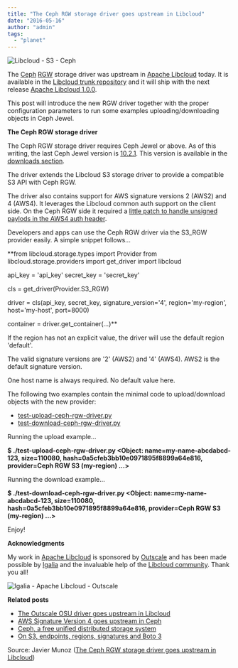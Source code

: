 ```yaml
---
title: "The Ceph RGW storage driver goes upstream in Libcloud"
date: "2016-05-16"
author: "admin"
tags: 
  - "planet"
---
```


![](images/20160517-libcloud-s3-ceph.png "Libcloud - S3 - Ceph")

The [Ceph](http://www.ceph.com "Ceph") [RGW](http://docs.ceph.com/docs/master/radosgw/ "RGW") storage driver was upstream in [Apache Libcloud](http://libcloud.apache.org/ "Apache Libcloud") today. It is available in the [Libcloud trunk repository](https://github.com/apache/libcloud/tree/trunk "Libcloud trunk repository") and it will ship with the next release [Apache Libcloud 1.0.0](https://libcloud.apache.org/blog/2016/06/22/libcloud-1-0-0-released.html "Apache Libcloud 1.0.0 released").

This post will introduce the new RGW driver together with the proper configuration parameters to run some examples uploading/downloading objects in Ceph Jewel.

**The Ceph RGW storage driver**

The Ceph RGW storage driver requires Ceph Jewel or above. As of this writing, the last Ceph Jewel version is [10.2.1](http://ceph.com/releases/v10-2-1-jewel-released/ "Ceph Jewel v10.2.1 released"). This version is available in the [downloads section](https://download.ceph.com/ "Ceph downloads").

The driver extends the Libcloud S3 storage driver to provide a compatible S3 API with Ceph RGW.

The driver also contains support for AWS signature versions 2 (AWS2) and 4 (AWS4). It leverages the Libcloud common auth support on the client side. On the Ceph RGW side it required a [little patch to handle unsigned paylods in the AWS4 auth header](https://github.com/ceph/ceph/pull/8601 "rgw: aws4: handle UNSIGNED-PAYLOAD under header auth patch").

Developers and apps can use the Ceph RGW driver via the S3\_RGW provider easily. A simple snippet follows...

**from libcloud.storage.types import Provider
from libcloud.storage.providers import get\_driver
import libcloud

api\_key = 'api\_key'
secret\_key = 'secret\_key'

cls = get\_driver(Provider.S3\_RGW)

driver = cls(api\_key,
             secret\_key,
	     signature\_version='4',
	     region='my-region',
	     host='my-host',
	     port=8000)

container = driver.get\_container(...)** 

If the region has not an explicit value, the driver will use the default region 'default'.

The valid signature versions are '2' (AWS2) and '4' (AWS4). AWS2 is the default signature version.

One host name is always required. No default value here.

The following two examples contain the minimal code to upload/download objects with the new provider:

- [test-upload-ceph-rgw-driver.py](/blog/content/libcloud-ceph/test-upload-ceph-rgw-driver.py.txt)
- [test-download-ceph-rgw-driver.py](/blog/content/libcloud-ceph/test-download-ceph-rgw-driver.py.txt)

Running the upload example...

**$ ./test-upload-ceph-rgw-driver.py
<Object: name=my-name-abcdabcd-123,
size=110080,
hash=0a5cfeb3bb10e0971895f8899a64e816,
provider=Ceph RGW S3 (my-region) ...>** 

Running the download example...

**$ ./test-download-ceph-rgw-driver.py
<Object: name=my-name-abcdabcd-123,
size=110080,
hash=0a5cfeb3bb10e0971895f8899a64e816,
provider=Ceph RGW S3 (my-region) ...>** 

Enjoy!

**Acknowledgments**

My work in [Apache Libcloud](http://libcloud.apache.org/ "Apache Libcloud") is sponsored by [Outscale](http://www.outscale.com "Outscale") and has been made possible by [Igalia](http://www.igalia.com "Igalia") and the invaluable help of the [Libcloud community](https://libcloud.apache.org/community.html "Libcloud community"). Thank you all!

![](images/20160517-igalia-libcloud-outscale.png "Igalia - Apache Libcloud - Outscale")

**Related posts**

- [The Outscale OSU driver goes upstream in Libcloud](/blog/2016/04/11/the-outscale-osu-driver-goes-upstream-in-libcloud.html "The Outscale OSU driver goes upstream in Libcloud")
- [AWS Signature Version 4 goes upstream in Ceph](/blog/2016/03/01/aws-signature-version-4-goes-upstream-in-ceph.html "AWS Signature Version 4 goes upstream in Ceph")
- [Ceph, a free unified distributed storage system](/blog/2016/02/26/ceph-a-free-unified-distributed-storage-system.html "Ceph, a free unified distributed storage system")
- [On S3, endpoints, regions, signatures and Boto 3](/blog/2016/02/01/on-s3-endpoints-regions-signatures-and-boto-3.html "On S3, endpoints, regions, signatures and Boto 3")

Source: Javier Munoz ([The Ceph RGW storage driver goes upstream in Libcloud](http://javiermunhoz.com/blog/2016/05/17/the-ceph-rgw-storage-driver-goes-upstream-in-libcloud.html))
